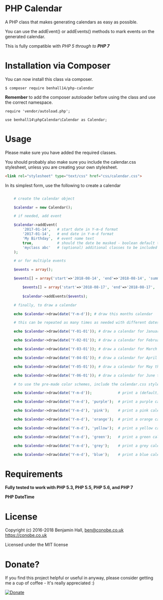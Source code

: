 # PHP Calendar
A PHP class that makes generating calendars as easy as possible.

You can use the addEvent() or addEvents() methods to mark events on the generated calendar.

This is fully compatible with *PHP 5 through to **PHP 7***
# Installation via Composer
You can now install this class via composer.

	$ composer require benhall14/php-calendar
	
**Remember** to add the composer autoloader before using the class and use the correct namespace.

	require 'vendor/autoload.php';

	use benhall14\phpCalendar\Calendar as Calendar;

# Usage
Please make sure you have added the required classes.

You should probably also make sure you include the calendar.css stylesheet, unless you are creating your own stylesheet.
```html
<link rel="stylesheet" type="text/css" href="css/calendar.css">
```

In its simplest form, use the following to create a calendar

```php

    # create the calendar object

    $calendar = new Calendar();

    # if needed, add event

	$calendar->addEvent(
	    '2017-01-14',   # start date in Y-m-d format
	    '2017-01-14',   # end date in Y-m-d format
	    'My Birthday',  # event name text
	    true,           # should the date be masked - boolean default true
	    'myclass abc'   # (optional) additional classes to be included on the event days
	);

    # or for multiple events

	$events = array();

	$events[] = array('start'=>'2018-08-14', 'end'=>'2018-08-14', 'summary'=>'My Birthday', 'mask' => true, 'classes' => 'myclass abc');

    	$events[] = array('start'=>'2018-08-17', 'end'=>'2018-08-17', 'summary'=>'Christmasy', 'mask' => true, 'classes' => 'myclass abc');
        
        $calendar->addEvents($events);	

	# finally, to draw a calendar

	echo $calendar->draw(date('Y-m-d')); # draw this months calendar

	# this can be repeated as many times as needed with different dates passed, such as:

	echo $calendar->draw(date('Y-01-01')); # draw a calendar for January this year

	echo $calendar->draw(date('Y-02-01')); # draw a calendar for February this year

	echo $calendar->draw(date('Y-03-01')); # draw a calendar for March this year

	echo $calendar->draw(date('Y-04-01')); # draw a calendar for April this year

	echo $calendar->draw(date('Y-05-01')); # draw a calendar for May this year

	echo $calendar->draw(date('Y-06-01')); # draw a calendar for June this year

	# to use the pre-made color schemes, include the calendar.css stylesheet and pass the color choice to the draw method, such as:

	echo $calendar->draw(date('Y-m-d'));            # print a (default) turquoise calendar

	echo $calendar->draw(date('Y-m-d'), 'purple');  # print a purple calendar

	echo $calendar->draw(date('Y-m-d'), 'pink');    # print a pink calendar

	echo $calendar->draw(date('Y-m-d'), 'orange');  # print a orange calendar

	echo $calendar->draw(date('Y-m-d'), 'yellow');  # print a yellow calendar

	echo $calendar->draw(date('Y-m-d'), 'green');   # print a green calendar

	echo $calendar->draw(date('Y-m-d'), 'grey');    # print a grey calendar

	echo $calendar->draw(date('Y-m-d'), 'blue');    # print a blue calendar

```

# Requirements

**Fully tested to work with PHP 5.3, PHP 5.5, PHP 5.6, and PHP 7**

**PHP DateTime**

# License
Copyright (c) 2016-2018 Benjamin Hall, ben@conobe.co.uk 
https://conobe.co.uk

Licensed under the MIT license

# Donate?
If you find this project helpful or useful in anyway, please consider getting me a cup of coffee - It's really appreciated :)

[![Donate](https://img.shields.io/badge/Donate-PayPal-green.svg)](https://paypal.me/benhall14)
